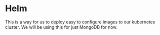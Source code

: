 # Helm

This is a way for us to deploy easy to configure images to our kubernetes cluster. We will be using this for just MongoDB for now.

